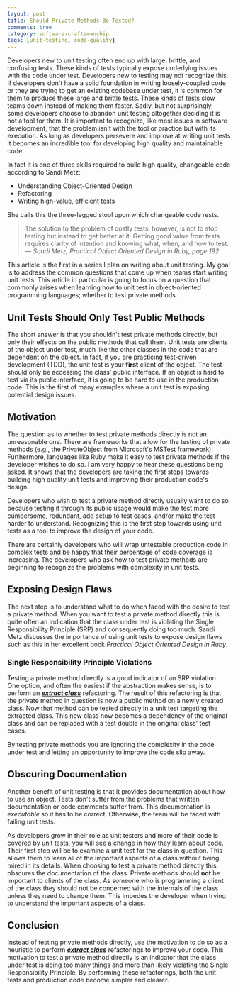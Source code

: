 ```yaml
---
layout: post
title: Should Private Methods Be Tested?
comments: true
category: software-craftsmanship
tags: [unit-testing, code-quality]
---
```

Developers new to unit testing often end up with large, brittle, and confusing tests. These kinds of tests typically expose underlying issues with the code under test. Developers new to testing may not recognize this. If developers don't have a solid foundation in writing loosely-coupled code or they are trying to get an existing codebase under test, it is common for them to produce these large and brittle tests. These kinds of tests slow teams down instead of making them faster. Sadly, but not surprisingly, some developers choose to abandon unit testing altogether deciding it is not a tool for them. It is important to recognize, like most issues in software development, that the problem isn't with the tool or practice but with its execution. As long as developers persevere and improve at writing unit tests it becomes an incredible tool for developing high quality and maintainable code. 
<!--more-->

In fact it is one of three skills required to build high quality, changeable code according to Sandi Metz:  

* Understanding Object-Oriented Design  
* Refactoring  
* Writing high-value, efficient tests  

She calls this the three-legged stool upon which changeable code rests.

> The solution to the problem of costly tests, however, is not to stop testing but instead to get better at it. Getting good value from tests requires clarity of intention and knowing what, when, and how to test.  
>&mdash; _Sandi Metz, Practical Object Oriented Design in Ruby, page 192_  

This article is the first in a series I plan on writing about unit testing. My goal is to address the common questions that come up when teams start writing unit tests. This article in particular is going to focus on a question that commonly arises when learning how to unit test in object-oriented programming languages; whether to test private methods.

## Unit Tests Should Only Test Public Methods
The short answer is that you shouldn't test private methods directly, but only their effects on the public methods that call them. Unit tests are clients of the object under test, much like the other classes in the code that are dependent on the object. In fact, if you are practicing test-driven development (TDD), the unit test is your __first__ client of the object. The test should only be accessing the class' public interface. If an object is hard to test via its public interface, it is going to be hard to use in the production code. This is the first of many examples where a unit test is exposing potential design issues.

## Motivation
The question as to whether to test private methods directly is not an unreasonable one. There are frameworks that allow for the testing of private methods (e.g., the PrivateObject from Microsoft's MSTest framework). Furthermore, languages like Ruby make it easy to test private methods if the developer wishes to do so. I am very happy to hear these questions being asked. It shows that the developers are taking the first steps towards building high quality unit tests and improving their production code's design. 

Developers who wish to test a private method directly usually want to do so because testing it through its public usage would make the test more cumbersome, redundant, add setup to test cases, and/or make the test harder to understand. Recognizing this is the first step towards using unit tests as a tool to improve the design of your code. 

There are certainly developers who will wrap untestable production code in complex tests and be happy that their percentage of code coverage is increasing. The developers who ask how to test private methods are beginning to recognize the problems with complexity in unit tests. 

## Exposing Design Flaws
The next step is to understand what to do when faced with the desire to test a private method. When you want to test a private method directly this is quite often an indication that the class under test is violating the Single Responsibility Principle (SRP) and consequently doing too much. Sandi Metz discusses the importance of using unit tests to expose design flaws such as this in her excellent book _Practical Object Oriented Design in Ruby_.

### Single Responsibility Principle Violations
Testing a private method directly is a good indicator of an SRP violation. One option, and often the easiest if the abstraction makes sense, is to perform an [***extract class***](http://refactoring.com/catalog/extractClass.html) refactoring. The result of this refactoring is that the private method in question is now a public method on a newly created class. Now that method can be tested directly in a unit test targeting the extracted class. This new class now becomes a dependency of the original class and can be replaced with a test double in the original class' test cases.  

By testing private methods you are ignoring the complexity in the code under test and letting an opportunity to improve the code slip away.

## Obscuring Documentation
Another benefit of unit testing is that it provides documentation about how to use an object. Tests don't suffer from the problems that written documentation or code comments suffer from. This documentation is _executable_ so it has to be correct. Otherwise, the team will be faced with failing unit tests.  

As developers grow in their role as unit testers and more of their code is covered by unit tests, you will see a change in how they learn about code. Their first step will be to examine a unit test for the class in question. This allows them to learn all of the important aspects of a class without being mired in its details. When choosing to test a private method directly this obscures the documentation of the class. Private methods should **not** be important to clients of the class. As someone who is programming a client of the class they should not be concerned with the internals of the class unless they need to change them. This impedes the developer when trying to understand the important aspects of a class.

## Conclusion
Instead of testing private methods directly, use the motivation to do so as a heuristic to perform [***extract class***](http://refactoring.com/catalog/extractClass.html) refactorings to improve your code. This motivation to test a private method directly is an indicator that the class under test is doing too many things and more than likely violating the Single Responsibility Principle. By performing these refactorings, both the unit tests and production code become simpler and clearer. 
